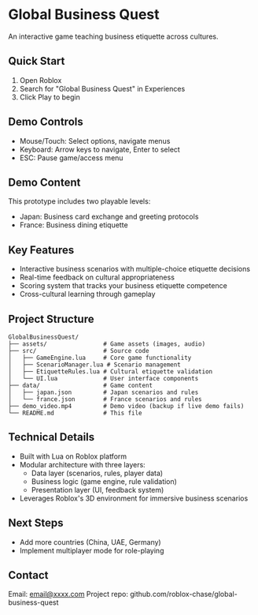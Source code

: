 # Global Business Quest

An interactive game teaching business etiquette across cultures.

## Quick Start

1. Open Roblox
2. Search for "Global Business Quest" in Experiences
3. Click Play to begin

## Demo Controls

- Mouse/Touch: Select options, navigate menus
- Keyboard: Arrow keys to navigate, Enter to select
- ESC: Pause game/access menu

## Demo Content

This prototype includes two playable levels:

- Japan: Business card exchange and greeting protocols
- France: Business dining etiquette

## Key Features

- Interactive business scenarios with multiple-choice etiquette decisions
- Real-time feedback on cultural appropriateness
- Scoring system that tracks your business etiquette competence
- Cross-cultural learning through gameplay

## Project Structure

```
GlobalBusinessQuest/
├── assets/                # Game assets (images, audio)
├── src/                   # Source code
│   ├── GameEngine.lua     # Core game functionality
│   ├── ScenarioManager.lua # Scenario management
│   ├── EtiquetteRules.lua # Cultural etiquette validation
│   └── UI.lua             # User interface components
├── data/                  # Game content
│   ├── japan.json         # Japan scenarios and rules
│   └── france.json        # France scenarios and rules
├── demo_video.mp4         # Demo video (backup if live demo fails)
└── README.md              # This file
```

## Technical Details

- Built with Lua on Roblox platform
- Modular architecture with three layers:
  - Data layer (scenarios, rules, player data)
  - Business logic (game engine, rule validation)
  - Presentation layer (UI, feedback system)
- Leverages Roblox's 3D environment for immersive business scenarios

## Next Steps

- Add more countries (China, UAE, Germany)
- Implement multiplayer mode for role-playing

## Contact

Email: email@xxxx.com
Project repo: github.com/roblox-chase/global-business-quest
